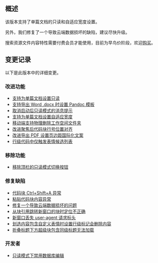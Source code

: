 ## 概述

该版本支持了单篇文档的只读和自适应宽度设置。

另外，我们修复了一个导致云端数据损坏的缺陷，建议尽快升级。

搜索资源文件内容特性需要付费会员才能使用，目前为早鸟价阶段，欢迎[购买](https://b3log.org/siyuan/pricing.html)。

## 变更记录

以下是此版本中的详细变更。

### 改进功能

* [支持为单篇文档设置只读](https://github.com/siyuan-note/siyuan/issues/8417)
* [支持导出 Word .docx 时设置 Pandoc 模板](https://github.com/siyuan-note/siyuan/issues/8740)
* [取消启动后只读模式的消息提示](https://github.com/siyuan-note/siyuan/issues/9100)
* [支持为单篇文档设置自适应宽度](https://github.com/siyuan-note/siyuan/issues/9107)
* [移动端支持物理删除工作空间文件夹](https://github.com/siyuan-note/siyuan/issues/9134)
* [改进聚焦后代码块行号位置对齐](https://github.com/siyuan-note/siyuan/issues/9140)
* [改进导出 PDF 设置页边距国际化文案](https://github.com/siyuan-note/siyuan/issues/9151)
* [行级代码中仅触发表情候选列表](https://github.com/siyuan-note/siyuan/issues/9158)

### 移除功能

* [移除顶栏的只读模式切换按钮](https://github.com/siyuan-note/siyuan/issues/9145)

### 修复缺陷

* [代码块 Ctrl+Shift+A 异常](https://github.com/siyuan-note/siyuan/issues/9141)
* [粘贴代码块内容异常](https://github.com/siyuan-note/siyuan/issues/9142)
* [修复一个导致云端数据损坏的问题](https://github.com/siyuan-note/siyuan/issues/9144)
* [从块引用跳转新窗口的块时定位不正确](https://github.com/siyuan-note/siyuan/issues/9149)
* [新窗口丢失 user-agent 请求标头](https://github.com/siyuan-note/siyuan/issues/9153)
* [划选内容包含自定义表情时设置行级标记会删除内容](https://github.com/siyuan-note/siyuan/issues/9156)
* [折叠标题下方超级块包含同级标题无法加载](https://github.com/siyuan-note/siyuan/issues/9162)

### 开发者

* [只读模式下禁用数据库编辑](https://github.com/siyuan-note/siyuan/issues/9148)
